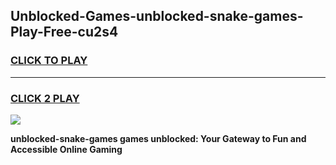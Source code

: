 
## Unblocked-Games-unblocked-snake-games-Play-Free-cu2s4
<h3>
<a href="https://premium76.site?title=unblocked-snake-games&ref=21A">CLICK TO PLAY</a></h3>
<hr>

<h3>
<a href="https://premium76.site?title=unblocked-snake-games&ref=21A">CLICK 2 PLAY</a>
  
</h3>

<a href="https://premium76.site?title=unblocked-snake-games&ref=21A"><img src="https://clearcache.store/games.png"></a>


**unblocked-snake-games games unblocked: Your Gateway to Fun and Accessible Online Gaming**

